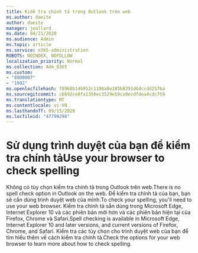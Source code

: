 ```yaml
---
title: Kiểm tra chính tả trong Outlook trên web
ms.author: daeite
author: daeite
manager: joallard
ms.date: 04/21/2020
ms.audience: Admin
ms.topic: article
ms.service: o365-administration
ROBOTS: NOINDEX, NOFOLLOW
localization_priority: Normal
ms.collection: Adm_O365
ms.custom:
- "8000007"
- "1992"
ms.openlocfilehash: f8968b14b952c1198a8e185b8391d6dccdd257ba
ms.sourcegitcommit: c6692ce0fa1358ec3529e59ca0ecdfdea4cdc759
ms.translationtype: MT
ms.contentlocale: vi-VN
ms.lasthandoff: 09/15/2020
ms.locfileid: "47799298"
---
```

# <a name="use-your-browser-to-check-spelling"></a><span data-ttu-id="a0306-102">Sử dụng trình duyệt của bạn để kiểm tra chính tả</span><span class="sxs-lookup"><span data-stu-id="a0306-102">Use your browser to check spelling</span></span>

<span data-ttu-id="a0306-103">Không có tùy chọn kiểm tra chính tả trong Outlook trên web.</span><span class="sxs-lookup"><span data-stu-id="a0306-103">There is no spell check option in Outlook on the web.</span></span> <span data-ttu-id="a0306-104">Để kiểm tra chính tả của bạn, bạn sẽ cần dùng trình duyệt web của mình.</span><span class="sxs-lookup"><span data-stu-id="a0306-104">To check your spelling, you'll need to use your web browser.</span></span> <span data-ttu-id="a0306-105">Kiểm tra chính tả sẵn dùng trong Microsoft Edge, Internet Explorer 10 và các phiên bản mới hơn và các phiên bản hiện tại của Firefox, Chrome và Safari.</span><span class="sxs-lookup"><span data-stu-id="a0306-105">Spell checking is available in Microsoft Edge, Internet Explorer 10 and later versions, and current versions of Firefox, Chrome, and Safari.</span></span> <span data-ttu-id="a0306-106">Kiểm tra các tùy chọn cho trình duyệt web của bạn để tìm hiểu thêm về cách kiểm tra chính tả.</span><span class="sxs-lookup"><span data-stu-id="a0306-106">Check the options for your web browser to learn more about how to check spelling.</span></span>